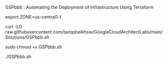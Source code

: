GSPbbb : Automating the Deployment of Infrastructure Using Terraform

export ZONE=us-central1-f

curl -LO raw.githubusercontent.com/tariqsheikhsw/GoogleCloudArchitectLabs/main/Solutions/GSPbbb.sh

sudo chmod +x GSPbbb.sh

./GSPbbb.sh
